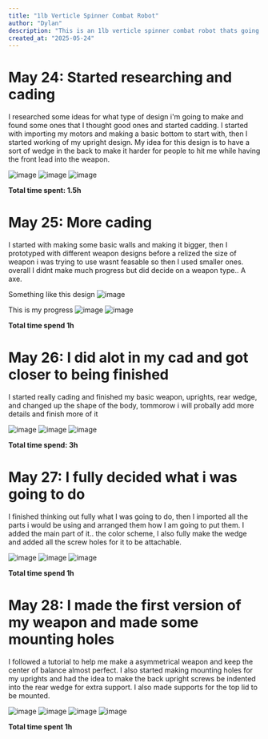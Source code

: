 ```yaml
---
title: "1lb Verticle Spinner Combat Robot"
author: "Dylan"
description: "This is an 1lb verticle spinner combat robot thats going to be named kit"
created_at: "2025-05-24"
---
```

# May 24: Started researching and cading

I researched some ideas for what type of design i'm going to make and found some ones that I thought good ones and started cadding. I started with importing my motors and making a basic bottom to start with, then I started working of my upright design.
My idea for this design is to have a sort of wedge in the back to make it harder for people to hit me while having the front lead into the weapon.

![image](https://github.com/user-attachments/assets/4080938f-a91c-4b55-809f-db00a01ce204)
![image](https://github.com/user-attachments/assets/3e491aac-6e6d-4c74-a218-c6429e72370c)
![image](https://github.com/user-attachments/assets/09a2e9f7-79dd-4353-9861-bf73bd8b9a50)

**Total time spent: 1.5h**

# May 25: More cading 

I started with making some basic walls and making it bigger, then I prototyped with different weapon designs before a relized the size of weapon i was trying to use wasnt feasable so then I used smaller ones. overall I didnt make much progress but did decide on a weapon type.. A axe.

Something like this design
![image](https://github.com/user-attachments/assets/3b18aa12-cd9d-4d5d-bd44-daa16449c545)

This is my progress
![image](https://github.com/user-attachments/assets/aa817fff-ac6a-419b-abff-2e0a048b3502)
![image](https://github.com/user-attachments/assets/e5f547b5-c9d6-495c-bac3-b53679a13eb3)

**Total time spend 1h**

# May 26: I did alot in my cad and got closer to being finished

I started really cading and finished my basic weapon, uprights, rear wedge, and changed up the shape of the body, tommorow i will probally add more details and finish more of it

![image](https://github.com/user-attachments/assets/f19169e9-72d8-436d-b07c-3cd16624d5ef)
![image](https://github.com/user-attachments/assets/34ca63b4-9d91-43c9-bb7d-45203e836cb2)
![image](https://github.com/user-attachments/assets/11cc6028-c22f-49b2-87dc-e4604c987c14)

**Total time spend: 3h**

# May 27: I fully decided what i was going to do

I finished thinking out fully what I was going to do, then I imported all the parts i would be using and arranged them how I am going to put them. I added the main part of it.. the color scheme, I also fully make the wedge and added all the screw holes for it to be attachable.

![image](https://github.com/user-attachments/assets/33aff634-cb6f-440f-afc1-db74d4b4bd8d)
![image](https://github.com/user-attachments/assets/e1ba2209-9bda-4023-9c63-2926b790da5a)
![image](https://github.com/user-attachments/assets/105ac026-ef42-40c7-97c3-2dc037fd8912)

**Total time spend 1h**

# May 28: I made the first version of my weapon and made some mounting holes

I followed a tutorial to help me make a asymmetrical weapon and keep the center of balance almost perfect. I also started making mounting holes for my uprights and had the idea to make the back upright screws be indented into the rear wedge for extra support. I also made supports for the top lid to be mounted.

![image](https://github.com/user-attachments/assets/09366cf5-5ede-4e55-b546-82cc080b67ba)
![image](https://github.com/user-attachments/assets/a153f971-7b19-40ab-a2fd-b5634446760c)
![image](https://github.com/user-attachments/assets/a5746056-9073-4f6b-bd3f-89f7a133758d)
![image](https://github.com/user-attachments/assets/6754b473-831d-44db-8bc9-60f7a3e80cbf)

**Total time spent 1h**



